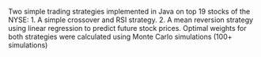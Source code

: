 Two simple trading strategies implemented in Java on top 19 stocks of the NYSE: 1. A simple crossover and RSI strategy. 2. A mean reversion strategy using linear regression to predict future stock prices. Optimal weights for both strategies were calculated using Monte Carlo simulations (100+ simulations)
